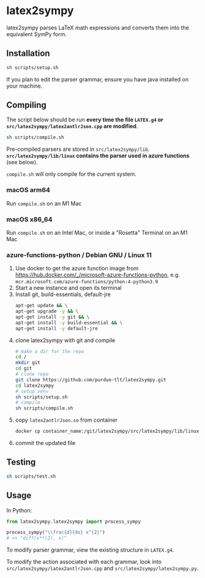 # latex2sympy

latex2sympy parses LaTeX math expressions and converts them into the equivalent SymPy form.

## Installation

```sh
sh scripts/setup.sh
```

If you plan to edit the parser grammar, ensure you have java installed on your machine.

## Compiling

The script below should be run **every time the file `LATEX.g4` or `src/latex2sympy/latex2antlrJson.cpp` are modified**.

```sh
sh scripts/compile.sh
```

Pre-compiled parsers are stored in `src/latex2sympy/lib`. **`src/latex2sympy/lib/linux` contains the parser used in azure functions** (see below).

`compile.sh` will only compile for the current system.

### macOS arm64
Run `compile.sh` on an M1 Mac

### macOS x86_64
Run `compile.sh` on an Intel Mac, or inside a "Rosetta" Terminal on an M1 Mac

### azure-functions-python / Debian GNU / Linux 11

1. Use docker to get the azure function image from https://hub.docker.com/_/microsoft-azure-functions-python, e.g. `mcr.microsoft.com/azure-functions/python:4-python3.9`
1. Start a new instance and open its terminal
1. Install git, build-essentials, default-jre
	```sh
	apt-get update && \
	apt-get upgrade -y && \
	apt-get install -y git && \
	apt-get install -y build-essential && \
	apt-get install -y default-jre

	```
1. clone latex2sympy with git and compile
	```sh
	# make a dir for the repo
	cd /
	mkdir git
	cd git
	# clone repo
	git clone https://github.com/purdue-tlt/latex2sympy.git
	cd latex2sympy
	# setup venv
	sh scripts/setup.sh
	# compile
	sh scripts/compile.sh
	```
1. copy `latex2antlrJson.so` from container
	```sh
	docker cp container_name:/git/latex2sympy/src/latex2sympy/lib/linux/latex2antlrJson.so ~/git/purdue/github/latex2sympy/src/latex2sympy/lib/linux/
	```
1. commit the updated file

## Testing

```sh
sh scripts/test.sh
```

## Usage

In Python:

```python
from latex2sympy.latex2sympy import process_sympy

process_sympy("\\frac{d}{dx} x^{2}")
# => "diff(x**(2), x)"
```

To modify parser grammar, view the existing structure in `LATEX.g4`.

To modify the action associated with each grammar, look into `src/latex2sympy/latex2antlrJson.cpp` and `src/latex2sympy/latex2sympy.py`.
